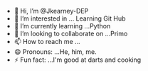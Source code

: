 - 👋 Hi, I’m @Jkearney-DEP
- 👀 I’m interested in ... Learning Git Hub
- 🌱 I’m currently learning ...Python
- 💞️ I’m looking to collaborate on ...Primo
- 📫 How to reach me ...
- 😄 Pronouns: ...He, him, me. 
- ⚡ Fun fact: ...I'm good at darts and cooking 

<!---
Jkearney-DEP/Jkearney-DEP is a ✨ special ✨ repository because its `README.md` (this file) appears on your GitHub profile.
You can click the Preview link to take a look at your changes.
--->
